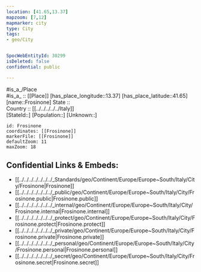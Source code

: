 ```yaml
---
location: [41.65,13.37] 
mapzoom: [7,12] 
mapmarker: city 
type: City
tags:
- geo/City


SpocWebEntityId: 30299
isDeleted: false
confidential: public

---
```

#is_a_/Place  
#is_a_ :: [[Place]] 
[has_place_longitude::13.37] 
[has_place_latitude::41.65] 
[name::Frosinone] 
State ::  
Country :: [[../../../../../Italy]]  
[StateId::] 
[Population::] 
[Unknown::] 


```leaflet
id: Frosinone
coordinates: [[Frosinone]] 
markerFile: [[Frosinone]] 
defaultZoom: 11 
maxZoom: 18
```


## Confidential Links & Embeds: 
- [[../../../../../../../_Standards/geo/Continent/Europe/Europe~South/Italy/City/Frosinone|Frosinone]] 
- [[../../../../../../../_public/geo/Continent/Europe/Europe~South/Italy/City/Frosinone.public|Frosinone.public]] 
- [[../../../../../../../_internal/geo/Continent/Europe/Europe~South/Italy/City/Frosinone.internal|Frosinone.internal]] 
- [[../../../../../../../_protect/geo/Continent/Europe/Europe~South/Italy/City/Frosinone.protect|Frosinone.protect]] 
- [[../../../../../../../_private/geo/Continent/Europe/Europe~South/Italy/City/Frosinone.private|Frosinone.private]] 
- [[../../../../../../../_personal/geo/Continent/Europe/Europe~South/Italy/City/Frosinone.personal|Frosinone.personal]] 
- [[../../../../../../../_secret/geo/Continent/Europe/Europe~South/Italy/City/Frosinone.secret|Frosinone.secret]] 
